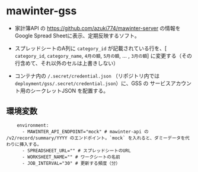 # mawinter-gss

- 家計簿API の https://github.com/azuki774/mawinter-server の情報を Google Spread Sheetに表示、定期反映するソフト。

- スプレッドシートのA列に `category_id` が記載されている行を、[ `category_id`, `category_name`, `4月の額`, `5月の額`, ... , `3月の額`] に変更する（その行含めて、それ以外のセルは上書きしない）

- コンテナ内の `/.secret/credential.json` （リポジトリ内では `deployment/gss/.secret/credential.json`）に、GSS の サービスアカウント用のシークレットJSON を配置する。
## 環境変数
```
    environment:
      - MAWINTER_API_ENDPOINT="mock" # mawinter-api の /v2/record/summary/YYYY のエンドポイント。`mock` を入れると、ダミーデータを代わりに挿入する。
      - SPREADSHEET_URL="" # スプレッドシートのURL
      - WORKSHEET_NAME="" # ワークシートの名前
      - JOB_INTERVAL="30" # 更新する頻度（分）
```
